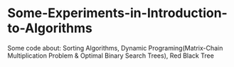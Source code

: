 # Some-Experiments-in-Introduction-to-Algorithms
Some code about: Sorting Algorithms, Dynamic Programing(Matrix-Chain Multiplication Problem &amp; Optimal Binary Search Trees), Red Black Tree
